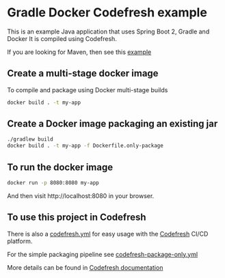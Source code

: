 # Gradle Docker Codefresh example

This is an example Java application that uses Spring Boot 2, Gradle and Docker
It is compiled using Codefresh.

If you are looking for Maven, then see this [example](https://github.com/codefresh-contrib/spring-boot-2-sample-app)

## Create a multi-stage docker image

To compile and package using Docker multi-stage builds

```bash
docker build . -t my-app
```

## Create a Docker image packaging an existing jar

```bash
./gradlew build
docker build . -t my-app -f Dockerfile.only-package
```

## To run the docker image

```bash
docker run -p 8080:8080 my-app
```

And then visit http://localhost:8080 in your browser.

## To use this project in Codefresh

There is also a [codefresh.yml](codefresh.yml) for easy usage with the [Codefresh](codefresh.io) CI/CD platform.

For the simple packaging pipeline see [codefresh-package-only.yml](codefresh-package-only.yml)

More details can be found in [Codefresh documentation](https://codefresh.io/docs/docs/learn-by-example/java/gradle/)
